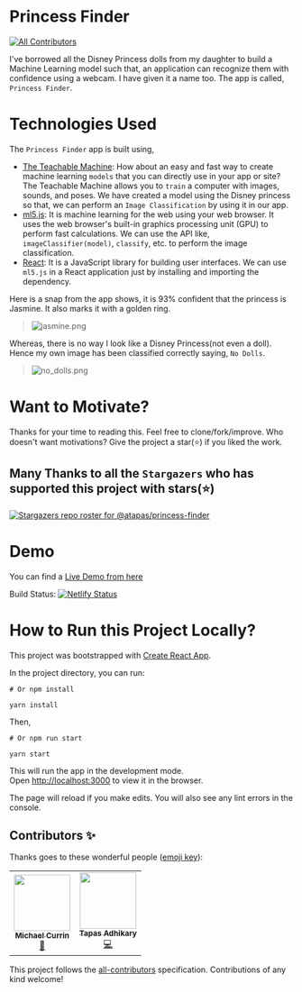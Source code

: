 # Princess Finder
<!-- ALL-CONTRIBUTORS-BADGE:START - Do not remove or modify this section -->
[![All Contributors](https://img.shields.io/badge/all_contributors-2-orange.svg?style=flat-square)](#contributors-)
<!-- ALL-CONTRIBUTORS-BADGE:END -->
I've borrowed all the Disney Princess dolls from my daughter to build a Machine Learning model such that, an application can recognize them with confidence using a webcam. I have given it a name too. The app is called, `Princess Finder`. 

# Technologies Used
The `Princess Finder` app is built using,
- [The Teachable Machine](https://teachablemachine.withgoogle.com/): How about an easy and fast way to create machine learning `models` that you can directly use in your app or site? The Teachable Machine allows you to `train` a computer with images, sounds, and poses. We have created a model using the Disney princess so that, we can perform an `Image Classification` by using it in our app.
- [ml5.js](https://learn.ml5js.org/#/): It is machine learning for the web using your web browser. It uses the web browser's built-in graphics processing unit (GPU) to perform fast calculations. We can use the API like, `imageClassifier(model)`, `classify`, etc. to perform the image classification.
- [React](https://reactjs.org/docs/getting-started.html): It is a JavaScript library for building user interfaces. We can use `ml5.js` in a React application just by installing and importing the dependency.

Here is a snap from the app shows, it is 93% confident that the princess is Jasmine. It also marks it with a golden ring.

> ![jasmine.png](https://cdn.hashnode.com/res/hashnode/image/upload/v1609042885907/BlS6bjt4g.png)

Whereas, there is no way I look like a Disney Princess(not even a doll). Hence my own image has been classified correctly saying, `No Dolls`.

> ![no_dolls.png](https://cdn.hashnode.com/res/hashnode/image/upload/v1609043109997/kMZcy7EGe.png)

# Want to Motivate?
Thanks for your time to reading this. Feel free to clone/fork/improve. Who doesn't want motivations? Give the project a star(⭐) if you liked the work.

## Many Thanks to all the `Stargazers` who has supported this project with stars(⭐)

[![Stargazers repo roster for @atapas/princess-finder](https://reporoster.com/stars/atapas/princess-finder)](https://github.com/atapas/princess-finder/stargazers)

# Demo
You can find a [Live Demo from here](http://princess-finder.netlify.app/)

Build Status: [![Netlify Status](https://api.netlify.com/api/v1/badges/a78bf701-a71f-4d07-a7ef-3f3ba21aefbb/deploy-status)](https://app.netlify.com/sites/princess-finder/deploys)

# How to Run this Project Locally?
This project was bootstrapped with [Create React App](https://github.com/facebook/create-react-app).

In the project directory, you can run:

```shell
# Or npm install

yarn install
```
Then,

```shell
# Or npm run start

yarn start
```

This will run the app in the development mode.\
Open [http://localhost:3000](http://localhost:3000) to view it in the browser.

The page will reload if you make edits. You will also see any lint errors in the console.


## Contributors ✨

Thanks goes to these wonderful people ([emoji key](https://allcontributors.org/docs/en/emoji-key)):

<!-- ALL-CONTRIBUTORS-LIST:START - Do not remove or modify this section -->
<!-- prettier-ignore-start -->
<!-- markdownlint-disable -->
<table>
  <tr>
    <td align="center"><a href="https://MichaelCurrin.github.io"><img src="https://avatars0.githubusercontent.com/u/18750745?v=4?s=100" width="100px;" alt=""/><br /><sub><b>Michael Currin</b></sub></a><br /><a href="https://github.com/atapas/princess-finder/issues?q=author%3AMichaelCurrin" title="Bug reports">🐛</a></td>
    <td align="center"><a href="https://tapasadhikary.com"><img src="https://avatars1.githubusercontent.com/u/3633137?v=4?s=100" width="100px;" alt=""/><br /><sub><b>Tapas Adhikary</b></sub></a><br /><a href="https://github.com/atapas/princess-finder/commits?author=atapas" title="Code">💻</a></td>
  </tr>
</table>

<!-- markdownlint-restore -->
<!-- prettier-ignore-end -->

<!-- ALL-CONTRIBUTORS-LIST:END -->

This project follows the [all-contributors](https://github.com/all-contributors/all-contributors) specification. Contributions of any kind welcome!
